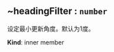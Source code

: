 <a name="module_miot/ui/AMapView..headingFilter"></a>

## ~headingFilter : <code>number</code>
设定最小更新角度。默认为1度。

**Kind**: inner member  
